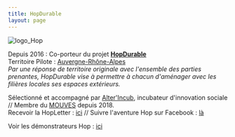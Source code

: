 ```yaml
---
title: HopDurable
layout: page
---
```



![logo_Hop]({{site.baseurl}}/media/logo_noir_hd.png)

Depuis 2016 : Co-porteur du projet **[HopDurable](https://www.hopdurable.fr)**  
Territoire Pilote : [Auvergne-Rhône-Alpes](https://www.auvergnerhonealpes.fr/8-des-cartes.htm)  
_Par une réponse de territoire originale avec l'ensemble des parties prenantes, HopDurable vise à permettre à chacun d'aménager avec les filières locales ses espaces extérieurs._  

Sélectionné et accompagné par [Alter'Incub](http://www.alterincub.coop/), incubateur d'innovation sociale // Membre du [MOUVES](http://mouves.org/) depuis 2018.  
Recevoir la HopLetter : [ici](https://www.hopdurable.fr/#hopletter) // Suivre l'aventure Hop sur Facebook : [là](https://www.facebook.com/hopdurable/)

Voir les démonstrateurs Hop : [ici](https://publi.hopdurable.fr/)
